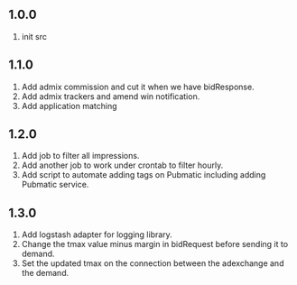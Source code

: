 ## 1.0.0

1. init src

## 1.1.0

1. Add admix commission and cut it when we have bidResponse.
2. Add admix trackers and amend win notification.
3. Add application matching

## 1.2.0

1. Add job to filter all impressions.
2. Add another job to work under crontab to filter hourly.
3. Add script to automate adding tags on Pubmatic including adding Pubmatic service.

## 1.3.0

1. Add logstash adapter for logging library.
2. Change the tmax value minus margin in bidRequest before sending it to demand.
3. Set the updated tmax on the connection between the adexchange and the demand.
